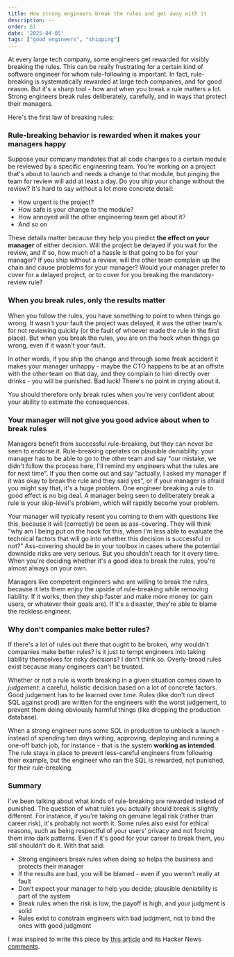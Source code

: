 ```yaml
---
title: How strong engineers break the rules and get away with it
description: --
order: 61
date: '2025-04-05'
tags: ["good engineers", "shipping"]
---
```


At every large tech company, some engineers get rewarded for visibly breaking the rules. This can be really frustrating for a certain kind of software engineer for whom rule-following is important. In fact, rule-breaking is systematically rewarded at large tech companies, and for good reason. But it's a sharp tool - how and when you break a rule matters a lot. Strong engineers break rules deliberately, carefully, and in ways that protect their managers.

Here's the first law of breaking rules:

### Rule-breaking behavior is rewarded when it makes your managers happy

Suppose your company mandates that all code changes to a certain module be reviewed by a specific engineering team. You're working on a project that's about to launch and needs a change to that module, but pinging the team for review will add at least a day. Do you ship your change without the review? It's hard to say without a lot more concrete detail:

- How urgent is the project?
- How safe is your change to the module?
- How annoyed will the other engineering team get about it?
- And so on

These details matter because they help you predict **the effect on your manager** of either decision. Will the project be delayed if you wait for the review, and if so, how much of a hassle is that going to be for your manager? If you ship without a review, will the other team complain up the chain and cause problems for your manager? Would your manager prefer to cover for a delayed project, or to cover for you breaking the mandatory-review rule?

### When you break rules, only the results matter

When you follow the rules, you have something to point to when things go wrong. It wasn't your fault the project was delayed, it was the other team's for not reviewing quickly (or the fault of whoever made the rule in the first place). But when you break the rules, you are on the hook when things go wrong, even if it wasn't your fault.

In other words, if you ship the change and through some freak accident it makes your manager unhappy - maybe the CTO happens to be at an offsite with the other team on that day, and they complain to him directly over drinks - you will be punished. Bad luck! There's no point in crying about it.

You should therefore only break rules when you're very confident about your ability to estimate the consequences.

### Your manager will not give you good advice about when to break rules

Managers benefit from successful rule-breaking, but they can never be seen to endorse it. Rule-breaking operates on plausible deniability: your manager has to be able to go to the other team and say "our mistake, we didn't follow the process here, I'll remind my engineers what the rules are for next time". If you then come out and say "actually, I asked my manager if it was okay to break the rule and they said yes", or if your manager is afraid you might say that, it's a huge problem. One engineer breaking a rule to good effect is no big deal. A manager being seen to deliberately break a rule is your skip-level's problem, which will rapidly become your problem.

Your manager will typically resent you coming to them with questions like this, because it will (correctly) be seen as ass-covering. They will think "why am I being put on the hook for this, when I'm less able to evaluate the technical factors that will go into whether this decision is successful or not?" Ass-covering should be in your toolbox in cases where the potential downside risks are very serious. But you shouldn't reach for it every time. When you're deciding whether it's a good idea to break the rules, you're almost always on your own.

Managers like competent engineers who are willing to break the rules, because it lets them enjoy the upside of rule-breaking while removing liability. If it works, then they ship faster and make more money (or gain users, or whatever their goals are). If it's a disaster, they're able to blame the reckless engineer.

### Why don't companies make better rules?

If there's a lot of rules out there that ought to be broken, why wouldn't companies make better rules? Is it just to tempt engineers into taking liability themselves for risky decisions? I don't think so. Overly-broad rules exist because many engineers can't be trusted.

Whether or not a rule is worth breaking in a given situation comes down to _judgement_: a careful, holistic decision based on a lot of concrete factors. Good judgement has to be learned over time. Rules (like don't run direct SQL against prod) are written for the engineers with the worst judgement, to prevent them doing obviously harmful things (like dropping the production database).

When a strong engineer runs some SQL in production to unblock a launch - instead of spending two days writing, approving, deploying and running a one-off batch job, for instance - that is the system **working as intended**. The rule stays in place to prevent less-careful engineers from following their example, but the engineer who ran the SQL is rewarded, not punished, for their rule-breaking.

### Summary

I've been talking about what kinds of rule-breaking are rewarded instead of punished. The question of what rules you actually should break is slightly different. For instance, if you're taking on genuine legal risk (rather than career risk), it's probably not worth it. Some rules also exist for ethical reasons, such as being respectful of your users' privacy and not forcing them into dark patterns. Even if it's good for your career to break them, you still shouldn't do it. With that said:

- Strong engineers break rules when doing so helps the business and protects their manager
- If the results are bad, you will be blamed - even if you weren’t really at fault
- Don’t expect your manager to help you decide; plausible deniability is part of the system
- Break rules when the risk is low, the payoff is high, and your judgment is solid
- Rules exist to constrain engineers with bad judgment, not to bind the ones with good judgment

I was inspired to write this piece by [this article](https://journals.aom.org/doi/10.5465/amd.2022.0280.summary) and its Hacker News [comments](https://news.ycombinator.com/item?id=43555220).
